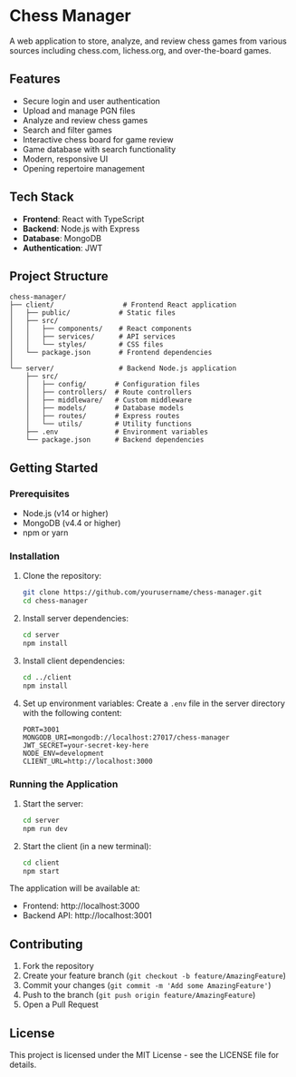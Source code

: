 # Chess Manager

A web application to store, analyze, and review chess games from various sources including chess.com, lichess.org, and over-the-board games.

## Features

- Secure login and user authentication
- Upload and manage PGN files
- Analyze and review chess games
- Search and filter games
- Interactive chess board for game review
- Game database with search functionality
- Modern, responsive UI
- Opening repertoire management

## Tech Stack

- **Frontend**: React with TypeScript
- **Backend**: Node.js with Express
- **Database**: MongoDB
- **Authentication**: JWT

## Project Structure

```
chess-manager/
├── client/                 # Frontend React application
│   ├── public/            # Static files
│   ├── src/
│   │   ├── components/    # React components
│   │   ├── services/      # API services
│   │   └── styles/        # CSS files
│   └── package.json       # Frontend dependencies
│
└── server/                # Backend Node.js application
    ├── src/
    │   ├── config/       # Configuration files
    │   ├── controllers/  # Route controllers
    │   ├── middleware/   # Custom middleware
    │   ├── models/       # Database models
    │   ├── routes/       # Express routes
    │   └── utils/        # Utility functions
    ├── .env              # Environment variables
    └── package.json      # Backend dependencies
```

## Getting Started

### Prerequisites

- Node.js (v14 or higher)
- MongoDB (v4.4 or higher)
- npm or yarn

### Installation

1. Clone the repository:
   ```bash
   git clone https://github.com/yourusername/chess-manager.git
   cd chess-manager
   ```

2. Install server dependencies:
   ```bash
   cd server
   npm install
   ```

3. Install client dependencies:
   ```bash
   cd ../client
   npm install
   ```

4. Set up environment variables:
   Create a `.env` file in the server directory with the following content:
   ```
   PORT=3001
   MONGODB_URI=mongodb://localhost:27017/chess-manager
   JWT_SECRET=your-secret-key-here
   NODE_ENV=development
   CLIENT_URL=http://localhost:3000
   ```

### Running the Application

1. Start the server:
   ```bash
   cd server
   npm run dev
   ```

2. Start the client (in a new terminal):
   ```bash
   cd client
   npm start
   ```

The application will be available at:
- Frontend: http://localhost:3000
- Backend API: http://localhost:3001

## Contributing

1. Fork the repository
2. Create your feature branch (`git checkout -b feature/AmazingFeature`)
3. Commit your changes (`git commit -m 'Add some AmazingFeature'`)
4. Push to the branch (`git push origin feature/AmazingFeature`)
5. Open a Pull Request

## License

This project is licensed under the MIT License - see the LICENSE file for details.
